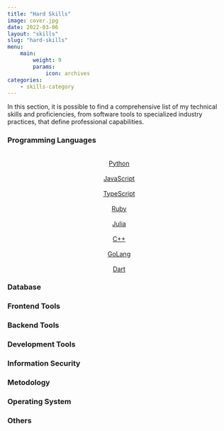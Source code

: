 ```yaml
---
title: "Hard Skills"
image: cover.jpg
date: 2022-03-06
layout: "skills"
slug: "hard-skills"
menu:
    main:
        weight: 9
        params: 
            icon: archives
categories:
    - skills-category
---
```


In this section, it is possible to find a comprehensive list of my technical skills and proficiencies, from software tools to specialized industry practices, that define professional capabilities.

<div>
    <h3>
        Programming Languages
    </h3>
    <center>
        <a href="https://www.python.org/doc/" target=_blank>
            <br>
                Python
            </br>
        </a>
        <a href="https://developer.mozilla.org/pt-BR/docs/conflicting/Learn_web_development/Core/Scripting_785964b4c0711553d2bf3130baef052c6d78a03b4ce249eeb9d1ce2be1e3c308" target=_blank>
            <br>
                JavaScript
            </br>
        </a>
        <a href="https://www.typescriptlang.org/docs/handbook/typescript-in-5-minutes.html" target=_blank>
            <br>
                TypeScript
            </br>
        </a>
        <a href="https://www.ruby-lang.org/en/documentation/" target=_blank>
            <br>
                Ruby
            </br>
        </a>
        <a href="https://docs.julialang.org/en/v1/" target=_blank>
            <br>
                Julia
            </br>
        </a>
        <a href="https://www.bloodshed.net/Free-compilers-list" target=_blank>
            <br>
                C++
            </br>
        </a>
        <a href="https://go.dev/doc/" target=_blank>
            <br>
                GoLang
            </br>
        </a>
        <a href="https://dart.dev/overview" target=_blank>
            <br>
                Dart
            </br>
        </a>
    </center>
    <h3>
        Database
    </h3>
    <h3>
        Frontend Tools
    </h3>
    <h3>
        Backend Tools
    </h3>
    <h3>
        Development Tools
    </h3>
    <h3>
        Information Security
    </h3>
    <h3>
        Metodology
    </h3>
    <h3>
        Operating System
    </h3>
    <h3>
        Others
    </h3>
</div>
